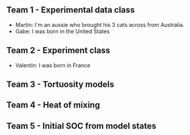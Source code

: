 ## Team 1 - Experimental data class

- Martin: I'm an aussie who brought his 3 cats across from Australia.
- Gabe: I was born in the United States

## Team 2 - Experiment class

- Valentin: I was born in France

## Team 3 - Tortuosity models

## Team 4 - Heat of mixing

## Team 5 - Initial SOC from model states
